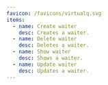```yaml
---
favicon: /favicons/virtualq.svg
items:
  - name: Create waiter
    desc: Creates a waiter.
  - name: Delete waiter
    desc: Deletes a waiter.
  - name: Show waiter
    desc: Shows a waiter.
  - name: Update waiter
    desc: Updates a waiter.
---
```


<script setup>
  import CustomListing from '../../components/CustomListing.vue'
</script>

<CustomListing />
